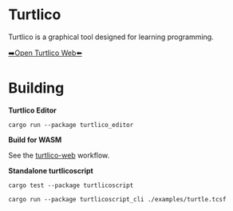 Turtlico
========

Turtlico is a graphical tool designed for learning programming.

[➡️Open Turtlico Web⬅️](https://saytamkenorh.github.io/turtlico/)

Building
========

**Turtlico Editor**

```cargo run --package turtlico_editor```

**Build for WASM**

See the [turtlico-web](./.github/workflows/turtlico-web.yml) workflow.

**Standalone turtlicoscript**

```cargo test --package turtlicoscript```

```cargo run --package turtlicoscript_cli ./examples/turtle.tcsf```